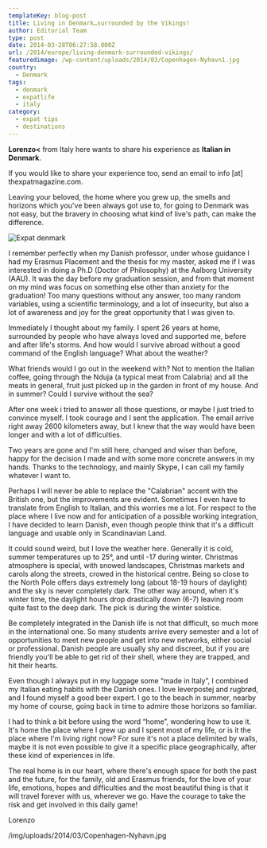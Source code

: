 ```yaml
---
templateKey: blog-post
title: Living in Denmark…surrounded by the Vikings!
author: Editorial Team
type: post
date: 2014-03-28T06:27:58.000Z
url: /2014/europe/living-denmark-surrounded-vikings/
featuredimage: /wp-content/uploads/2014/03/Copenhagen-Nyhavn1.jpg
country:
  - Denmark
tags:
  - denmark
  - expatlife
  - italy
category:
  - expat tips
  - destinations
---
```


**Lorenzo<** from Italy here wants to share his experience as <strong>Italian in Denmark</strong>.

If you would like to share your experience too, send an email to info [at] thexpatmagazine.com.

Leaving your beloved, the home where you grew up, the smells and horizons which you've been always got use to, for going to Denmark was not easy, but the bravery in choosing what kind of live's path, can make the difference.

![Expat denmark](/img/uploads/2014/03/Copenhagen-Nyhavn.jpg)

I remember perfectly when my Danish professor, under whose guidance I had my Erasmus Placement and the thesis for my master, asked me if I was interested in doing a Ph.D (Doctor of Philosophy) at the Aalborg University (AAU). It was the day before my graduation session, and from that moment on my mind was focus on something else other than anxiety for the graduation! Too many questions without any answer, too many random variables, using a scientific terminology, and a lot of insecurity, but also a lot of awareness and joy for the great opportunity that I was given to.

Immediately I thought about my family. I spent 26 years at home, surrounded by people who have always loved and supported me, before and after life's storms. And how would I survive abroad without a good command of the English language? What about the weather?

What friends would I go out in the weekend with? Not to mention the Italian coffee, going through the Nduja (a typical meat from Calabria) and all the meats in general, fruit just picked up in the garden in front of my house. And in summer? Could I survive without the sea?

After one week i tried to answer all those questions, or maybe I just tried to convince myself. I took courage and I sent the application. The email arrive right away 2600 kilometers away, but I knew that the way would have been longer and with a lot of difficulties.

Two years are gone and I'm still here, changed and wiser than before, happy for the decision I made and with some more concrete answers in my hands. Thanks to the technology, and mainly Skype, I can call my family whatever I want to.

Perhaps I will never be able to replace the "Calabrian" accent with the British one, but the improvements are evident. Sometimes I even have to translate from English to Italian, and this worries me a lot. For respect to the place where I live now and for anticipation of a possible working integration, I have decided to learn Danish, even though people think that it's a difficult language and usable only in Scandinavian Land.

It could sound weird, but I love the weather here. Generally it is cold, summer temperatures up to 25°, and until -17 during winter. Christmas atmosphere is special, with snowed landscapes, Christmas markets and carols along the streets, crowed in the historical centre. Being so close to the North Pole offers days extremely long (about 18-19 hours of daylight) and the sky is never completely dark. The other way around, when it's winter time, the daylight hours drop drastically down (6-7) leaving room quite fast to the deep dark. The pick is during the winter solstice.

Be completely integrated in the Danish life is not that difficult, so much more in the international one. So many students arrive every semester and a lot of opportunities to meet new people and get into new networks, either social or professional. Danish people are usually shy and discreet, but if you are friendly you'll be able to get rid of their shell, where they are trapped, and hit their hearts.

Even though I always put in my luggage some “made in Italy”, I combined my Italian eating habits with the Danish ones. I love leverpostej and rugbrød, and I found myself a good beer expert. I go to the beach in summer, nearby my home of course, going back in time to admire those horizons so familiar.

I had to think a bit before using the word “home”, wondering how to use it. It's home the place where I grew up and I spent most of my life, or is it the place where I'm living right now? For sure it's not a place delimited by walls, maybe it is not even possible to give it a specific place geographically, after these kind of experiences in life.

The real home is in our heart, where there's enough space for both the past and the future, for the family, old and Erasmus friends, for the love of your life, emotions, hopes and difficulties and the most beautiful thing is that it will travel forever with us, wherever we go. Have the courage to take the risk and get involved in this daily game!

Lorenzo

/img/uploads/2014/03/Copenhagen-Nyhavn.jpg
